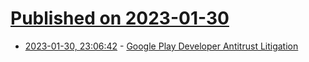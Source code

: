 # [Published on 2023-01-30](index.md)

* [2023-01-30, 23:06:42](https://news.ycombinator.com/item?id=34587959) - [Google Play Developer Antitrust Litigation](https://www.googleplaydevelopersettlement.com)
